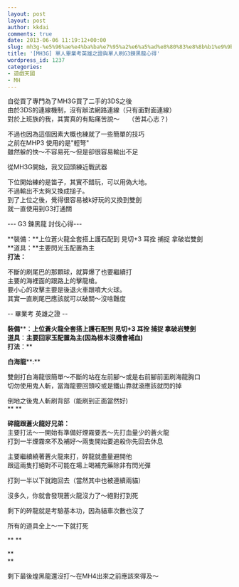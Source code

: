 ```yaml
---
layout: post
layout: post
author: kkdai
comments: true
date: 2013-06-06 11:19:12+00:00
slug: mh3g-%e5%96%ae%e4%ba%ba%e7%95%a2%e6%a5%ad%e8%80%83%e8%8b%b1%e9%9b%84%e4%b9%8b%e8%ad%89%e8%88%87%e5%96%ae%e4%ba%ba%e5%88%b7g3%e9%8d%8a%e9%bb%91%e9%be%8d%e5%bf%83%e5%be%97
title: '[MH3G] 單人畢業考英雄之證與單人刷G3鍊黑龍心得'
wordpress_id: 1237
categories:
- 遊戲天國
- MH
---
```


自從買了專門為了MH3G買了二手的3DS之後  
由於3DS的連線機制，沒有辦法網路連線（只有面對面連線）  
對於上班族的我，其實真的有點痛苦說～     （苦其心志？)




不過也因為這個因素大概也練就了一些簡單的技巧  
之前在MHP3 使用的是"輕弩"   
雖然躲的快～不容易死～但是卻很容易輸出不足




從MH3G開始，我又回頭練近戰武器




下位開始練的是笛子，其實不錯玩，可以用偽大地。  
不過輸出不太夠又換成搥子。  
到了上位之後，覺得很容易被k好玩的又換到雙劍  
就一直使用到G3打通關









--- G3 鍊黑龍 討伐心得---




**裝備：**上位蒼火龍全套搭上護石配到 見切+3 耳拴 捕捉 拿破岩雙劍  
**道具：**主要閃光玉配置為主  
**打法：**




不斷的刷尾巴的那顆球，就算爆了也要繼續打  
主要的海裡面的跟路上的擊龍槍。  
要小心的攻擊主要是後退火車跟噴大火球。  
其實一直刷尾巴應該就可以破關～沒啥難度









-- 畢業考 英雄之證 --




**裝備****：**上位蒼火龍全套搭上護石配到 見切+3 耳拴 捕捉 拿破岩雙劍  
**道具****：**主要回家玉配置為主(因為根本沒機會補血)  
打法**：**




**白海龍****:**




雙劍打白海龍很簡單～不斷的站在左前腳～或是右前腳前面刷海龍胸口  
切勿使用鬼人斬，當海龍要回頭咬或是鐵山靠就滾應該就閃的掉




倒地之後鬼人斬刷背部（能刷到正面當然好)  
** **




**碎龍跟蒼火龍好兄弟：**  
主要打法～一開始有準備好煙霧要丟～先打血量少的蒼火龍  
打到一半煙霧來不及補好～兩隻開始要追殺你先回去休息




主要繼續繞著蒼火龍來打，碎龍就盡量避開他  
跟這兩隻打絕對不可能在場上喝補充藥除非有閃光彈




打到一半以下就跑回去（當然其中也被連續兩貓）




沒多久，你就會發現蒼火龍沒力了～絕對打到死









剩下的碎龍就是考驗基本功，因為貓車次數也沒了




所有的道具全上～一下就打死



** **




**  
**




剩下最後煌黑龍還沒打～在MH4出來之前應該來得及～
